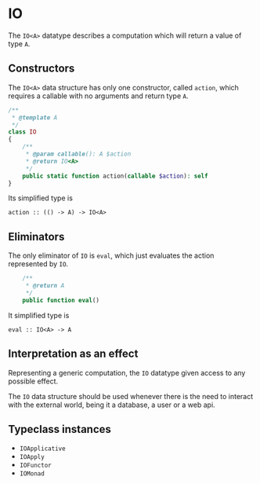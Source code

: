 # IO

The `IO<A>` datatype describes a computation which will return a value of type `A`.

## Constructors

The `IO<A>` data structure has only one constructor, called `action`, which requires a callable with no arguments and
return type `A`.

```php
/**
 * @template A
 */
class IO
{
    /**
     * @param callable(): A $action
     * @return IO<A>
     */
    public static function action(callable $action): self
}
```

Its simplified type is

```
action :: (() -> A) -> IO<A>
```

## Eliminators

The only eliminator of `IO` is `eval`, which just evaluates the action represented by `IO`.

```php
    /**
     * @return A
     */
    public function eval()
```

It simplified type is

```
eval :: IO<A> -> A
```

## Interpretation as an effect

Representing a generic computation, the `IO` datatype given access to any possible effect.

The `IO` data structure should be used whenever there is the need to interact with the external world, being it a
database, a user or a web api.

## Typeclass instances

- `IOApplicative`
- `IOApply`
- `IOFunctor`
- `IOMonad`
